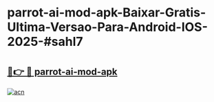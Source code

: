 # parrot-ai-mod-apk-Baixar-Gratis-Ultima-Versao-Para-Android-IOS-2025-#sahl7

# <h2><a href="https://ainizakaria.my?title=parrot-ai-mod-apk&ref=25M">🔗👉 🔴 parrot-ai-mod-apk</a></h2>

[![acn](https://github.com/user-attachments/assets/0f9c940e-d8b0-45ae-aac7-cd30a18b3e1c)](https://ainizakaria.my?title=parrot-ai-mod-apk&ref=25M)

